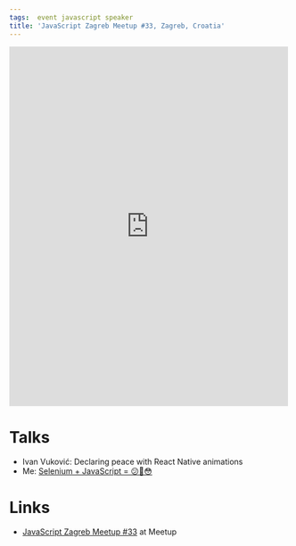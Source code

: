 ```yaml
---
tags:  event javascript speaker
title: 'JavaScript Zagreb Meetup #33, Zagreb, Croatia'
---
```

<iframe src="https://www.facebook.com/plugins/post.php?href=https%3A%2F%2Fwww.facebook.com%2Fmedia%2Fset%2F%3Fset%3Da.10155172975157290.1073741921.735252289%26type%3D3&width=500" width="500" height="646" style="border:none;overflow:hidden" scrolling="no" frameborder="0" allowTransparency="true"></iframe>

# Talks

- Ivan Vuković: Declaring peace with React Native animations
- Me: [Selenium + JavaScript = 😕🤔😳](/selenium-javascript)

# Links

- [JavaScript Zagreb Meetup #33](https://www.meetup.com/JavaScript-Zagreb/events/238141128/) at Meetup
